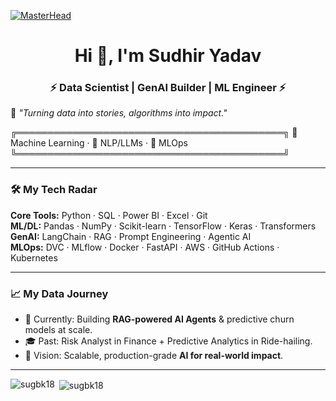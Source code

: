 
[![MasterHead](https://repository-images.githubusercontent.com/588181932/e36ec678-7984-4cdd-8e4c-a3932772ff8e)](https://sugbk18.io)
<h1 align="center">Hi 👋, I'm Sudhir Yadav</h1>
<h3 align="center">⚡ Data Scientist | GenAI Builder | ML Engineer ⚡</h3>

🌌 *"Turning data into stories, algorithms into impact."*  

╔═══════════════════════════════════════════╗
🧠Machine Learning · 🤖 NLP/LLMs · 🚀 MLOps   
╚═══════════════════════════════════════════╝

---

### 🛠️ My Tech Radar  
**Core Tools:** Python · SQL · Power BI · Excel · Git  
**ML/DL:** Pandas · NumPy · Scikit-learn · TensorFlow · Keras · Transformers  
**GenAI:** LangChain · RAG · Prompt Engineering · Agentic AI  
**MLOps:** DVC · MLflow · Docker · FastAPI · AWS · GitHub Actions · Kubernetes  

---

### 📈 My Data Journey  
- 🔭 Currently: Building **RAG-powered AI Agents** & predictive churn models at scale.  
- 🎓 Past: Risk Analyst in Finance + Predictive Analytics in Ride-hailing.  
- 🎯 Vision: Scalable, production-grade **AI for real-world impact**.  

---


<p><img align="left" src="https://github-readme-stats.vercel.app/api/top-langs?username=sugbk18&show_icons=true&locale=en&layout=compact" alt="sugbk18" /></p>

<p>&nbsp;<img align="center" src="https://github-readme-stats.vercel.app/api?username=sugbk18&show_icons=true&locale=en" alt="sugbk18" /></p>

